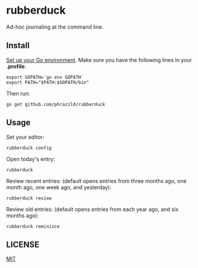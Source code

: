 # rubberduck

Ad-hoc journaling at the command line.


## Install

[Set up your Go environment](https://golang.org/doc/install). Make sure you have the following lines in your **.profile**:

```
export GOPATH=`go env GOPATH`
export PATH="$PATH:$GOPATH/bin"
```

Then run:

`go get github.com/phrazzld/rubberduck`


## Usage

Set your editor:

`rubberduck config`

Open today's entry:

`rubberduck`

Review recent entries: (default opens entries from three months ago, one month ago, one week ago, and yesterday):

`rubberduck review`

Review old entries: (default opens entries from each year ago, and six months ago):

`rubberduck reminisce`

## LICENSE
[MIT](https://opensource.org/licenses/MIT)

